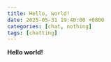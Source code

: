 ```yaml
---
title: Hello, world!
date: 2025-05-31 19:40:00 +0800
categories: [chat, nothing]
tags: [chatting] 
---
```


**Hello world!**